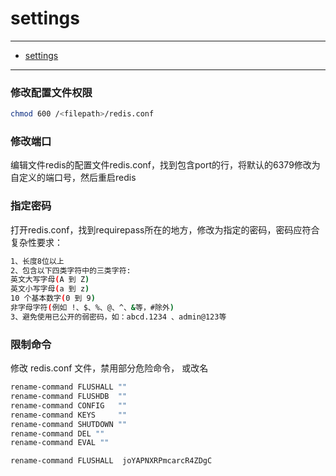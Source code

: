 # settings

---

- [settings](#settings)

---

### 修改配置文件权限

``` sh
chmod 600 /<filepath>/redis.conf
```

### 修改端口

编辑文件redis的配置文件redis.conf，找到包含port的行，将默认的6379修改为自定义的端口号，然后重启redis

### 指定密码

打开redis.conf，找到requirepass所在的地方，修改为指定的密码，密码应符合复杂性要求：

``` sh
1、长度8位以上
2、包含以下四类字符中的三类字符:
英文大写字母(A 到 Z)
英文小写字母(a 到 z)
10 个基本数字(0 到 9)
非字母字符(例如 !、$、%、@、^、&等，#除外)
3、避免使用已公开的弱密码，如：abcd.1234 、admin@123等
```

### 限制命令

修改 redis.conf 文件，禁用部分危险命令， 或改名

``` sh
rename-command FLUSHALL ""
rename-command FLUSHDB  ""
rename-command CONFIG   ""
rename-command KEYS     ""
rename-command SHUTDOWN ""
rename-command DEL ""
rename-command EVAL ""

rename-command FLUSHALL  joYAPNXRPmcarcR4ZDgC
```
